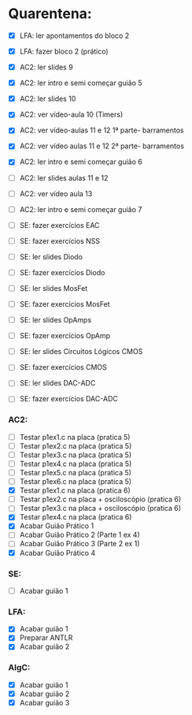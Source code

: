# Quarentena:
- [x] LFA: ler apontamentos do bloco 2
- [x] LFA: fazer bloco 2 (prático)
- [x] AC2: ler slides 9
- [x] AC2: ler intro e semi começar guião 5
- [x] AC2: ler slides 10
- [x] AC2: ver vídeo-aula 10 (Timers)
- [x] AC2: ver vídeo-aulas 11 e 12 1ª parte- barramentos
- [x] AC2: ver vídeo aulas 11 e 12 2ª parte- barramentos
- [x] AC2: ler intro e semi começar guião 6
- [ ] AC2: ler slides aulas 11 e 12
- [ ] AC2: ver vídeo aula 13
- [ ] AC2: ler intro e semi começar guião 7
- [ ] SE: fazer exercícios EAC
- [ ] SE: fazer exercícios NSS
- [ ] SE: ler slides Diodo
- [ ] SE: fazer exercícios Diodo
- [ ] SE: ler slides MosFet
- [ ] SE: fazer exercícios MosFet
- [ ] SE: ler slides OpAmps
- [ ] SE: fazer exercícios OpAmp
- [ ] SE: ler slides Circuitos Lógicos CMOS
- [ ] SE: fazer exercícios CMOS
- [ ] SE: ler slides DAC-ADC
- [ ] SE: fazer exercícios DAC-ADC



### AC2:
- [ ] Testar p1ex1.c na placa (pratica 5)
- [ ] Testar p1ex2.c na placa (pratica 5)
- [ ] Testar p1ex3.c na placa (pratica 5)
- [ ] Testar p1ex4.c na placa (pratica 5)
- [ ] Testar p1ex5.c na placa (pratica 5)
- [ ] Testar p1ex6.c na placa (pratica 5)
- [x] Testar p1ex1.c na placa (pratica 6) 
- [ ] Testar p1ex2.c na placa + osciloscópio (pratica 6)
- [ ] Testar p1ex3.c na placa + osciloscópio (pratica 6)
- [x] Testar p1ex4.c na placa (pratica 6)
- [x] Acabar Guião Prático 1
- [ ] Acabar Guião Prático 2 (Parte 1 ex 4)
- [ ] Acabar Guião Prático 3 (Parte 2 ex 1)
- [x] Acabar Guião Prático 4 

### SE:
- [ ] Acabar guião 1

### LFA:
- [x] Acabar guião 1
- [x] Preparar ANTLR
- [x] Acabar guião 2 

### AlgC: 
- [x] Acabar guião 1
- [x] Acabar guião 2
- [x] Acabar guião 3 
